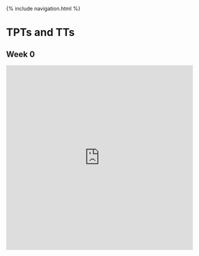 {% include navigation.html %}

# TPTs and TTs

## Week 0
<!-- [Link to Replit](https://replit.com/@arushi10/individual) -->

<!-- <iframe frameborder="0" width="100%" height="500px" src="https://replit.com/@arushi10/individual?lite=true"></iframe> -->

<iframe frameborder="0" width="100%" height="500px" src="https://replit.com/@arushi10/individual?embed=true"></iframe>
